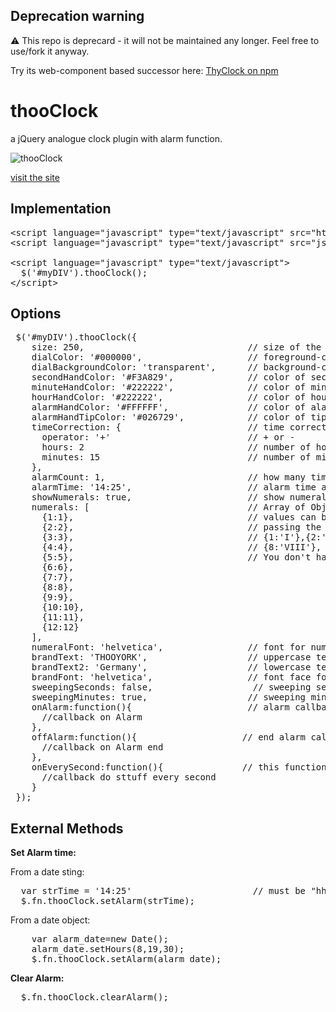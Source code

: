 

## Deprecation warning
⚠️ This repo is deprecard - it will not be maintained any longer. Feel free to use/fork it anyway.

Try its web-component based successor here: <a href="https://www.npmjs.com/package/thy-clock">ThyClock on npm</a>


thooClock
=========

a jQuery analogue clock plugin with alarm function.

![thooClock](screenshot_thooclock.png?raw=true "thooClock")

<a href="https://www.smart-sign.com/thooclock">visit the site</a>

Implementation
--------------

<pre>
&lt;script language="javascript" type="text/javascript" src="https://code.jquery.com/jquery-latest.min.js"&gt;&lt;/script&gt; 
&lt;script language="javascript" type="text/javascript" src="js/jquery.thooClock.min.js"&gt;&lt;/script&gt;  	

&lt;script language="javascript" type="text/javascript"&gt;
  $('#myDIV').thooClock();
&lt;/script&gt;  
</pre>

Options
-------
<pre>
 $('#myDIV').thooClock({
    size: 250,                               // size of the clock
    dialColor: '#000000',                    // foreground-color of dial can be defined as hex, colorstring, or rgb, rgba function
    dialBackgroundColor: 'transparent',      // background-color of dial
    secondHandColor: '#F3A829',              // color of second hand
    minuteHandColor: '#222222',              // color of minute hand
    hourHandColor: '#222222',                // color of hour hand
    alarmHandColor: '#FFFFFF',               // color of alarm hand (alarm hand only visible if alarmTime is set to 'hh:mm')
    alarmHandTipColor: '#026729',            // color of tip of alarm hand
    timeCorrection: {                        // time correction object correction can be positive or negative
      operator: '+'                          // + or -
      hours: 2                               // number of hours 
      minutes: 15                            // number of minutes
    },                    
    alarmCount: 1,                           // how many times should the onAlarm Callback function be fired
    alarmTime: '14:25',                      // alarm time as Date object or String : "hh", "hh:mm", "hh:mm:ss"
    showNumerals: true,                      // show numerals on dial true/false
    numerals: [                              // Array of Objects with numbers as keys
      {1:1},                                 // values can be any String or number. You can draw roman dial by
      {2:2},                                 // passing the following key/values:
      {3:3},                                 // {1:'I'},{2:'II'},{3:'III'},{4:'IV'},{5:'V'},{6:'VI'},{7:'VII'}
      {4:4},                                 // {8:'VIII'}, {9:'IX'}, {10:'X'}, {11:'XI'}, {12:'XII'}
      {5:5},                                 // You don't have to set all 12 you could only set e.g. 3,6,9,12
      {6:6},
      {7:7},
      {8:8},
      {9:9},
      {10:10},
      {11:11},
      {12:12}
    ],
    numeralFont: 'helvetica',                // font for numerals
    brandText: 'THOOYORK',                   // uppercase text on clock dial
    brandText2: 'Germany',                   // lowercase text on clock dial
    brandFont: 'helvetica',                  // font face for brandText
    sweepingSeconds: false,                   // sweeping second hand true/false true is like automatic clock, false is ticking
    sweepingMinutes: true,                   // sweeping minute hand true/false
    onAlarm:function(){                      // alarm callback function 
      //callback on Alarm
    },
    offAlarm:function(){                    // end alarm callback
      //callback on Alarm end
    },
    onEverySecond:function(){               // this function is fired on every second
      //callback do sttuff every second
    }
 });
</pre>

External Methods 
-------

**Set Alarm time:**

From a date sting:
<pre>
  var strTime = '14:25'                       // must be "hh", "hh:mm" or "hh:mm:ss"
  $.fn.thooClock.setAlarm(strTime);
</pre>

From a date object:
<pre>
	var alarm_date=new Date();
	alarm_date.setHours(8,19,30);
	$.fn.thooClock.setAlarm(alarm_date);
</pre>

**Clear Alarm:**
<pre>
  $.fn.thooClock.clearAlarm();
</pre>
